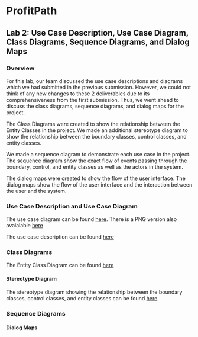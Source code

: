 # ProfitPath
## Lab 2: Use Case Description, Use Case Diagram, Class Diagrams, Sequence Diagrams, and Dialog Maps

### Overview
For this lab, our team discussed the use case descriptions and diagrams which we had submitted in the previous submission. However, we could not think of any new changes to these 2 deliverables due to its comprehensiveness from the first submission. Thus, we went ahead to discuss the class diagrams, sequence diagrams, and dialog maps for the project. 

The Class Diagrams were created to show the relationship between the Entity Classes in the project. We made an additional stereotype diagram to show the relationship between the boundary classes, control classes, and entity classes.

We made a sequence diagram to demonstrate each use case in the project. The sequence diagram show the exact flow of events passing through the boundary, control, and entity classes as well as the actors in the system.

The dialog maps were created to show the flow of the user interface. The dialog maps show the flow of the user interface and the interaction between the user and the system.

### Use Case Description and Use Case Diagram

The use case diagram can be found [here](./Use%20Case%20Diagram.pdf). There is a PNG version also avaialable [here](./Use%20Case%20Diagram%20PNG.png)

The use case description can be found [here](./Use%20Case%20Descriptions.pdf)

### Class Diagrams

The Entity Class Diagram can be found [here](./Entity%20Class%20Diagram.pdf)

#### Stereotype Diagram

The stereotype diagram showing the relationship between the boundary classes, control classes, and entity classes can be found [here](./Stereotype%20Diagram.pdf)

### Sequence Diagrams

#### Dialog Maps